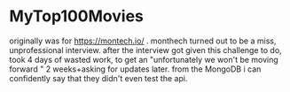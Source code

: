 # MyTop100Movies
originally was for https://montech.io/ .
monthech turned out to be a miss, unprofessional interview. 
after the interview got given this challenge to do, took 4 days of wasted work, to get an "unfortunately we won't be moving forward " 2 weeks+asking for updates later.
from the MongoDB i can confidently say that they didn't even test the api.
